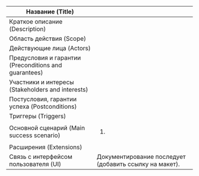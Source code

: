 | Название (Title)                                      |  |
|-------------------------------------------------------| ------------ |
| Краткое описание (Description)                        |  |
| Область действия (Scope)                              |  |
| Действующие лица (Actors)                             |  |
| Предусловия и гарантии (Preconditions and guarantees) |  |
| Участники и интересы (Stakeholders and interests)     | |
| Постусловия, гарантии успеха (Postconditions)         |  |
| Триггеры (Triggers)                                   |  |
| Основной сценарий (Main success scenario)             | <ol><li>|
| Расширения (Extensions)                               | |
| Связь с интерфейсом пользователя (UI)                 | Документирование последует (добавить ссылку на макет).|